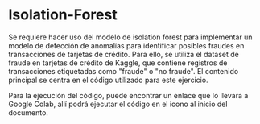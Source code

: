 # Isolation-Forest
Se requiere hacer uso del modelo de isolation forest para implementar un modelo de detección de anomalías para identificar posibles fraudes en transacciones de tarjetas de crédito. Para ello, se utiliza el dataset de fraude en tarjetas de crédito de Kaggle, que contiene registros de transacciones etiquetadas como "fraude" o "no fraude". El contenido principal se centra en el código utilizado para este ejercicio.

Para la ejecución del código, puede encontrar un enlace que lo llevara a Google Colab, allí podrá ejecutar el código en el icono al inicio del documento.
